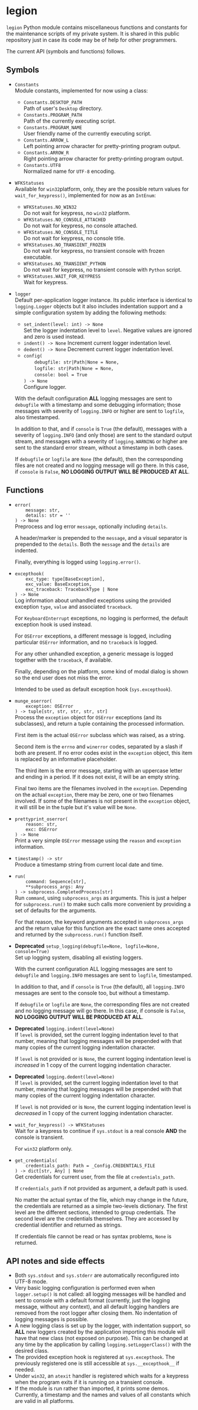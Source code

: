 <!-- cspell: ignore atexit errno munge oserror -->
# legion

`legion` Python module contains miscellaneous functions and constants for the
maintenance scripts of my private system. It is shared in this public repository
just in case its code may be of help for other programmers.

The current API (symbols and functions) follows.

## Symbols
- `Constants`<br>
    Module constants, implemented for now using a class:
    - `Constants.DESKTOP_PATH`<br>
        Path of user's `Desktop` directory.
    - `Constants.PROGRAM_PATH`<br>
        Path of the currently executing script.
    - `Constants.PROGRAM_NAME`<br>
        User friendly name of the currently executing script.
    - `Constants.ARROW_L`<br>
        Left pointing arrow character for pretty-printing program output.
    - `Constants.ARROW_R`<br>
        Right pointing arrow character for pretty-printing program output.
    - `Constants.UTF8`<br>
        Normalized name for `UTF-8` encoding.
- `WFKStatuses`<br>
    Available for `win32`platform, only, they are the possible return values for `wait_for_keypress()`, implemented for now as an `IntEnum`:
    - `WFKStatuses.NO_WIN32`<br>
        Do not wait for keypress, no `win32` platform.
    - `WFKStatuses.NO_CONSOLE_ATTACHED`<br>
        Do not wait for keypress, no console attached.
    - `WFKStatuses.NO_CONSOLE_TITLE`<br>
        Do not wait for keypress, no console title.
    - `WFKStatuses.NO_TRANSIENT_FROZEN`<br>
        Do not wait for keypress, no transient console with frozen executable.
    - `WFKStatuses.NO_TRANSIENT_PYTHON`<br>
        Do not wait for keypress, no transient console with `Python` script.
    - `WFKStatuses.WAIT_FOR_KEYPRESS`<br>
        Wait for keypress.
- `logger`<br>
    Default per-application logger instance. Its public interface is identical
    to `logging.Logger` objects but it also includes indentation support and a
    simple configuration system by adding the following methods:
    - `set_indent(level: int) -> None`<br>
    Set the logger indentation level to `level`. Negative values are ignored
    and zero is used instead.
    - `indent() -> None`
    Increment current logger indentation level.
    - `dedent() -> None`
    Decrement current logger indentation level.
    - `config(`<br>
        `    debugfile: str|Path|None = None,`<br>
        `    logfile: str|Path|None = None,`<br>
        `    console: bool = True`<br>
        `) -> None`<br>
    Configure logger.

    With the default configuration **ALL** logging messages are sent to
    `debugfile` with a timestamp and some debugging information; those messages
    with severity of `logging.INFO` or higher are sent to `logfile`, also
    timestamped.

    In addition to that, and if `console` is `True` (the default), messages with
    a severity of `logging.INFO` (and only those) are sent to the standard
    output stream, and messages with a severity of `logging.WARNING` or higher
    are sent to the standard error stream, without a timestamp in both cases.

    If `debugfile` or `logfile` are `None` (the default), then the corresponding
    files are not created and no logging message will go there. In this case, if
    `console` is `False`, **NO LOGGING OUTPUT WILL BE PRODUCED AT ALL**.


## Functions
- `error(`<br>
  `    message: str,`<br>
  `    details: str = ''`<br>
  `) -> None`<br>
    Preprocess and log error `message`, optionally including `details`.

    A header/marker is prepended to the `message`, and a visual separator is
    prepended to the `details`. Both the `message` and the `details` are
    indented.

    Finally, everything is logged using `logging.error()`.
- `excepthook(`<br>
  `    exc_type: type[BaseException],`<br>
  `    exc_value: BaseException,`<br>
  `    exc_traceback: TracebackType | None`<br>
  `) -> None`<br>
    Log information about unhandled exceptions using the provided exception
    `type`, `value` and associated `traceback`.

    For `KeyboardInterrupt` exceptions, no logging is performed, the default
    exception hook is used instead.

    For `OSError` exceptions, a different message is logged, including
    particular `OSError` information, and no `traceback` is logged.

    For any other unhandled exception, a generic message is logged together with
    the `traceback`, if available.

    Finally, depending on the platform, some kind of modal dialog is shown so
    the end user does not miss the error.

    Intended to be used as default exception hook (`sys.excepthook`).
- `munge_oserror(`<br>
  `    exception: OSError`<br>
  `) -> tuple[str, str, str, str, str]`<br>
    Process the `exception` object for `OSError` exceptions (and its
    subclasses), and return a tuple containing the processed information.

    First item is the actual `OSError` subclass which was raised, as a string.

    Second item is the `errno` and `winerror` codes, separated by a slash if
    both are present. If no error codes exist in the `exception` object, this
    item is replaced by an informative placeholder.

    The third item is the error message, starting with an uppercase letter and
    ending in a period. If it does not exist, it will be an empty string.

    Final two items are the filenames involved in the `exception`. Depending on
    the actual `exception`, there may be zero, one or two filenames involved. If
    some of the filenames is not present in the `exception` object, it will
    still be in the tuple but it's value will be `None`.
- `prettyprint_oserror(`<br>
  `    reason: str,`<br>
  `    exc: OSError`<br>
  `) -> None`<br>
    Print a very simple `OSError` message using the `reason` and `exception`
    information.
- `timestamp() -> str`<br>
    Produce a timestamp string from current local date and time.
- `run(`<br>
  `    command: Sequence[str],`<br>
  `    **subprocess_args: Any`<br>
  `) -> subprocess.CompletedProcess[str]`<br>
    Run `command`, using `subprocess_args` as arguments. This is just a helper
    for `subprocess.run()` to make such calls more convenient by providing a set
    of defaults for the arguments.

    For that reason, the keyword arguments accepted in `subprocess_args` and the
    return value for this function are the exact same ones accepted and returned
    by the `subprocess.run()` function itself.
- **Deprecated** `setup_logging(debugfile=None, logfile=None, console=True)`<br>
    Set up logging system, disabling all existing loggers.

    With the current configuration ALL logging messages are sent to `debugfile`
    and `logging.INFO` messages are sent to `logfile`, timestamped.

    In addition to that, and if `console` is `True` (the default), all
    `logging.INFO` messages are sent to the console too, but without a
    timestamp.

    If `debugfile` or `logfile` are `None`, the corresponding files are not
    created and no logging message will go there. In this case, if console is
    `False`, **NO LOGGING OUTPUT WILL BE PRODUCED AT ALL**.
- **Deprecated** `logging.indent(level=None)`<br>
    If `level` is provided, set the current logging indentation level to that
    number, meaning that logging messages will be prepended with that many
    copies of the current logging indentation character.

    If `level` is not provided or is `None`, the current logging indentation
    level is *increased* in 1 copy of the current logging indentation character.
- **Deprecated** `logging.dedent(level=None)`<br>
    If `level` is provided, set the current logging indentation level to that
    number, meaning that logging messages will be prepended with that many
    copies of the current logging indentation character.

    If `level` is not provided or is `None`, the current logging indentation
    level is *decreased* in 1 copy of the current logging indentation character.
- `wait_for_keypress() -> WFKStatuses`<br>
    Wait for a keypress to continue if `sys.stdout` is a real console **AND**
    the console is transient.

    For `win32` platform only.
- `get_credentials(`<br>
  `    credentials_path: Path = _Config.CREDENTIALS_FILE`<br>
  `) -> dict[str, Any] | None`<br>
    Get credentials for current user, from the file at `credentials_path`.

    If `credentials_path` if not provided as argument, a default path is used.

    No matter the actual syntax of the file, which may change in the future, the
    credentials are returned as a simple two-levels dictionary. The first level
    are the different sections, intended to group credentials. The second level
    are the credentials themselves. They are accessed by credential identifier
    and returned as strings.

    If credentials file cannot be read or has syntax problems, `None` is
    returned.

## API notes and side effects
- Both `sys.stdout` and `sys.stderr` are automatically reconfigured into UTF-8
  mode.
- Very basic logging configuration is performed even when `logger.setup()` is
  not called: all logging messages will be handled and sent to console with a
  default format (currently, just the logging message, without any context), and
  all default logging handlers are removed from the root logger after closing
  them. No indentation of logging messages is possible.
- A new logging class is set up by the logger, with indentation support, so
  **ALL** new loggers created by the application importing this module will have
  that new class (not exposed on purpose). This can be changed at any time by
  the application by calling `logging.setLoggerClass()` with the desired class.
- The provided exception hook is registered at `sys.excepthook`. The previously
  registered one is still accessible at `sys.__excepthook__` if needed.
- Under `win32`, an `atexit` handler is registered which waits for a keypress
  when the program exits if it is running on a transient console.
- If the module is run rather than imported, it prints some demos. Currently, a
  timestamp and the names and values of all constants which are valid in all
  platforms.
